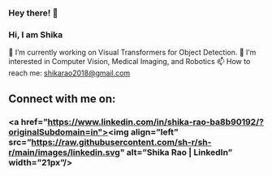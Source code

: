 ### Hey there! 👋

<!--
**sh-r/sh-r** is a ✨ _special_ ✨ repository because its `README.md` (this file) appears on your GitHub profile.

Here are some ideas to get you started:

-->

### Hi, I am Shika

 🔭 I’m currently working on Visual Transformers for Object Detection.
 👯 I’m interested in Computer Vision, Medical Imaging, and Robotics
 📫 How to reach me: shikarao2018@gmail.com

## Connect with me on:

### <a href=”https://www.linkedin.com/in/shika-rao-ba8b90192/?originalSubdomain=in"><img align=”left” src=”https://raw.githubusercontent.com/sh-r/sh-r/main/images/linkedin.svg" alt=”Shika Rao | LinkedIn” width=”21px”/></a>
